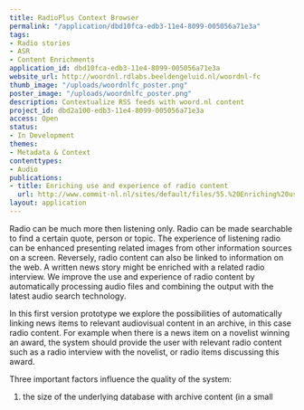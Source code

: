 ```yaml
---
title: RadioPlus Context Browser
permalink: "/application/dbd10fca-edb3-11e4-8099-005056a71e3a"
tags:
- Radio stories
- ASR
- Content Enrichments
application_id: dbd10fca-edb3-11e4-8099-005056a71e3a
website_url: http://woordnl.rdlabs.beeldengeluid.nl/woordnl-fc
thumb_image: "/uploads/woordnlfc_poster.png"
poster_image: "/uploads/woordnlfc_poster.png"
description: Contextualize RSS feeds with woord.nl content
project_id: dbd2a100-edb3-11e4-8099-005056a71e3a
access: Open
status:
- In Development
themes:
- Metadata & Context
contenttypes:
- Audio
publications:
- title: Enriching use and experience of radio content
  url: http://www.commit-nl.nl/sites/default/files/55.%20Enriching%20use%20and%20experience%20of%20radio%20content.pdf
layout: application
---
```


Radio can be much more then listening only. Radio can be made searchable to find a certain quote, person or topic. The experience of listening radio can be enhanced presenting related images from other information sources on a screen. Reversely, radio content can also be linked to information on the web. A written news story might be enriched with a related radio interview. We improve the use and experience of radio content by automatically processing audio files and combining the output with the latest audio search technology.

In this first version prototype we explore the possibilities of automatically linking news items to relevant audiovisual content in an archive, in this case radio content. For example when there is a news item on a novelist winning an award, the system should provide the user with relevant radio content such as a radio interview with the novelist, or radio items discussing this award. 

Three important factors influence the quality of the system:

1. the size of the underlying database with archive content (in a small database it will be hard to find relevant content for a given news item);2. the type of content in the underlying database (in a collection of in-depth interviews on cultural topics it will be less probable to find content related to a sports news event);
3. the quality of the linking technology.

The technology is connected to the [Woord.nl](http://www.woord.nl/start.html) platform: a collection of historical and recent radio stories. Partners in our work are media industry representatives: content-owners (VPRO), archives (S&V) and technology providers (Cross-Media Interaction). In this application, one of the main difficulties is to automatically extract those keywords from the news text that have the best chance of finding relevant content in the available database. 
